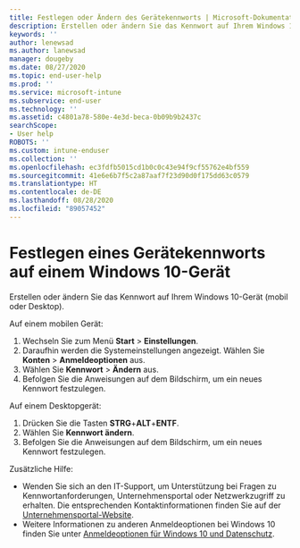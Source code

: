 ```yaml
---
title: Festlegen oder Ändern des Gerätekennworts | Microsoft-Dokumentation
description: Erstellen oder ändern Sie das Kennwort auf Ihrem Windows 10-Gerät (mobil oder Desktop).
keywords: ''
author: lenewsad
ms.author: lanewsad
manager: dougeby
ms.date: 08/27/2020
ms.topic: end-user-help
ms.prod: ''
ms.service: microsoft-intune
ms.subservice: end-user
ms.technology: ''
ms.assetid: c4801a78-580e-4e3d-beca-0b09b9b2437c
searchScope:
- User help
ROBOTS: ''
ms.custom: intune-enduser
ms.collection: ''
ms.openlocfilehash: ec3fdfb5015cd1b0c0c43e94f9cf55762e4bf559
ms.sourcegitcommit: 41e6e6b7f5c2a87aaf7f23d90d0f175dd63c0579
ms.translationtype: HT
ms.contentlocale: de-DE
ms.lasthandoff: 08/28/2020
ms.locfileid: "89057452"
---
```

# <a name="set-a-device-password-on-windows-10-device"></a>Festlegen eines Gerätekennworts auf einem Windows 10-Gerät
Erstellen oder ändern Sie das Kennwort auf Ihrem Windows 10-Gerät (mobil oder Desktop). 

Auf einem mobilen Gerät:

1. Wechseln Sie zum Menü **Start** > **Einstellungen**.
2. Daraufhin werden die Systemeinstellungen angezeigt. Wählen Sie **Konten** > **Anmeldeoptionen** aus.
3. Wählen Sie **Kennwort** > **Ändern** aus.
4. Befolgen Sie die Anweisungen auf dem Bildschirm, um ein neues Kennwort festzulegen.  

Auf einem Desktopgerät:  
1. Drücken Sie die Tasten **STRG**+**ALT**+**ENTF**.   
2. Wählen Sie **Kennwort ändern**.
3. Befolgen Sie die Anweisungen auf dem Bildschirm, um ein neues Kennwort festzulegen.  

Zusätzliche Hilfe: 
 
* Wenden Sie sich an den IT-Support, um Unterstützung bei Fragen zu Kennwortanforderungen, Unternehmensportal oder Netzwerkzugriff zu erhalten. Die entsprechenden Kontaktinformationen finden Sie auf der [Unternehmensportal-Website](https://go.microsoft.com/fwlink/?linkid=2010980).  
* Weitere Informationen zu anderen Anmeldeoptionen bei Windows 10 finden Sie unter [Anmeldeoptionen für Windows 10 und Datenschutz](https://support.microsoft.com/help/4468253/windows-10-sign-in-options-and-privacy).  

